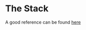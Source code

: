# The Stack

A good reference can be found [here](https://eli.thegreenplace.net/2011/02/04/where-the-top-of-the-stack-is-on-x86)
